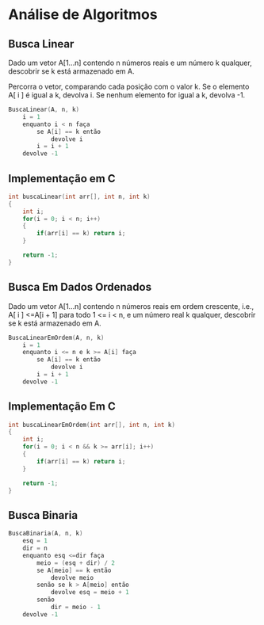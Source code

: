 # Análise de Algoritmos

## Busca Linear

Dado um vetor A[1...n] contendo n números reais e um número k qualquer, descobrir se k está armazenado em A.

Percorra o vetor, comparando cada posição com o valor k.
Se o elemento A[ i ] é igual a k, devolva i. Se nenhum elemento for igual a k, devolva -1.

```c
BuscaLinear(A, n, k)
    i = 1
    enquanto i < n faça
        se A[i] == k então
            devolve i
        i = i + 1
    devolve -1

```

## Implementação em C

```c
int buscaLinear(int arr[], int n, int k)
{
    int i;
    for(i = 0; i < n; i++)
    {
        if(arr[i] == k) return i;
    }

    return -1;
}
```

## Busca Em Dados Ordenados

Dado um vetor A[1...n] contendo n números reais em ordem crescente, i.e., A[ i ] <=A[i + 1] para todo 1 <= i < n, e um número real k qualquer, descobrir se k está armazenado em A.

```c
BuscaLinearEmOrdem(A, n, k)
    i = 1
    enquanto i <= n e k >= A[i] faça
        se A[i] == k então
            devolve i
        i = i + 1
    devolve -1
```

## Implementação Em C

```c
int buscaLinearEmOrdem(int arr[], int n, int k)
{
    int i;
    for(i = 0; i < n && k >= arr[i]; i++)
    {
        if(arr[i] == k) return i;
    }

    return -1;
}
```

## Busca Binaria

```c
BuscaBinaria(A, n, k)
    esq = 1
    dir = n
    enquanto esq <=dir faça
        meio = (esq + dir) / 2
        se A[meio] == k então
            devolve meio
        senão se k > A[meio] então
            devolve esq = meio + 1
        senão
            dir = meio - 1
    devolve -1

```
